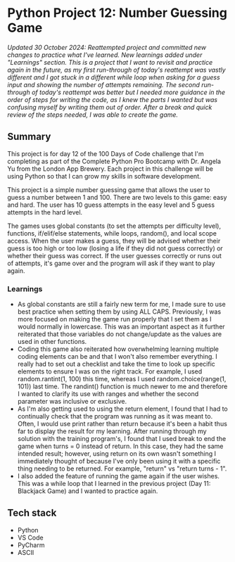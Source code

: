 <h1> Python Project 12: Number Guessing Game </h1>
<p><em>Updated 30 October 2024: Reattempted project and committed new changes to practice what I've learned. New learnings added under "Learnings" section. This is a project that I want to revisit and practice again in the future, as my first run-through of today's reattempt was vastly different and I got stuck in a different while loop when asking for a guess input and showing the number of attempts remaining. The second run-through of today's reattempt was better but I needed more guidance in the order of steps for writing the code, as I knew the parts I wanted but was confusing myself by writing them out of order. After a break and quick review of the steps needed, I was able to create the game. </em></p>
<h2>Summary</h2>
<p>This project is for day 12 of the 100 Days of Code challenge that I'm completing as part of the Complete Python Pro Bootcamp with Dr. Angela Yu from the London App Brewery. Each project in this challenge will be using Python so that I can grow my skills in software development.</p>
<p>This project is a simple number guessing game that allows the user to guess a number between 1 and 100. There are two levels to this game: easy and hard. The user has 10 guess attempts in the easy level and 5 guess attempts in the hard level.</p>
<p>
  The games uses global constants (to set the attempts per difficulty level), functions, if/elif/else statements, while loops, random(), and local scope access. When the user makes a guess, they will be advised whether their guess is too high or too low (losing a life if they did not guess correctly) or whether their guess was correct. If the user guesses correctly or runs out of attempts, it's game over and the program will ask if they want to play again.
</p>
<h3>Learnings</h3>
<ul>
  <li>
    As global constants are still a fairly new term for me, I made sure to use best practice when setting them by using ALL CAPS. Previously, I was more focused on making the game run properly that I set them as I would normally in lowercase. This was an important aspect as it further reiterated that those variables do not change/update as the values are used in other functions.
  </li>
  <li>
    Coding this game also reiterated how overwhelming learning multiple coding elements can be and that I won't also remember everything. I really had to set out a checklist and take the time to look up specific elements to ensure I was on the right track. For example, I used random.rantint(1, 100) this time, whereas I used random.choice(range(1, 101)) last time. The randint() function is much newer to me and therefore I wanted to clarify its use with ranges and whether the second parameter was inclusive or exclusive.
  </li>
  <li>
    As I'm also getting used to using the return element, I found that I had to continually check that the program was running as it was meant to. Often, I would use print rather than return because it's been a habit thus far to display the result for my learning. After running through my solution with the training program's, I found that I used break to end the game when turns = 0 instead of return. In this case, they had the same intended result; however, using return on its own wasn't something I immediately thought of because I've only been using it with a specific thing needing to be returned. For example, "return" vs "return turns - 1".
  </li>
  <li>
    I also added the feature of running the game again if the user wishes. This was a while loop that I learned in the previous project (Day 11: Blackjack Game) and I wanted to practice again.
  </li>
</ul>
<h2>Tech stack</h2>
<ul>
  <li>Python</li>
  <li>VS Code</li>
  <li>PyCharm</li>
  <li>ASCII</li>
